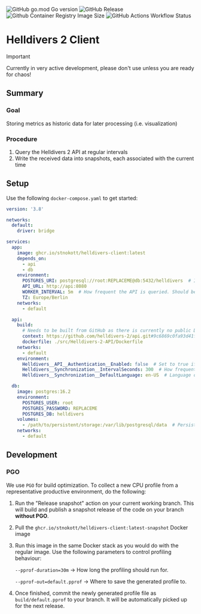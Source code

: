 ![GitHub go.mod Go version](https://img.shields.io/github/go-mod/go-version/stnokott/helldivers-client)
![GitHub Release](https://img.shields.io/github/v/release/stnokott/helldivers-client?logo=docker)
![Github Container Registry Image Size](https://ghcr-badge.egpl.dev/stnokott/helldivers-client/size?tag=latest)
![GitHub Actions Workflow Status](https://img.shields.io/github/actions/workflow/status/stnokott/helldivers-client/test.yml?branch=main&event=schedule&label=integration%20tests)

# Helldivers 2 Client

> [!IMPORTANT]  
> Currently in very active development, please don't use unless you are ready for chaos!

## Summary

### Goal
 Storing metrics as historic data for later processing (i.e. visualization)

### Procedure
1. Query the Helldivers 2 API at regular intervals
2. Write the received data into snapshots, each associated with the current time

## Setup

Use the following `docker-compose.yaml` to get started:

```yaml
version: '3.8'

networks:
  default:
    driver: bridge

services:
  app:
    image: ghcr.io/stnokott/helldivers-client:latest
    depends_on:
      - api
      - db
    environment:
      POSTGRES_URI: postgresql://root:REPLACEME@db:5432/helldivers  # IMPORTANT: use same credentials as in the <db> container.
      API_URL: http://api:8080
      WORKER_INTERVAL: 5m  # How frequent the API is queried. Should be no less than API update interval below.
      TZ: Europe/Berlin
    networks:
      - default

  api:
    build:
      # Needs to be built from GitHub as there is currently no public Docker image available
      context: https://github.com/helldivers-2/api.git#9c6869c0fa93d41f715fd55b8cce1f11ca257475  # pin version
      dockerfile: ./src/Helldivers-2-API/Dockerfile
    networks:
      - default
    environment:
      Helldivers__API__Authentication__Enabled: false  # Set to true if exposed
      Helldivers__Synchronization__IntervalSeconds: 300  # How frequent the API data is updated.
      Helldivers__Synchronization__DefaultLanguage: en-US  # Language of strings such as Major Order text.

  db:
    image: postgres:16.2
    environment:
      POSTGRES_USER: root
      POSTGRES_PASSWORD: REPLACEME
      POSTGRES_DB: helldivers
    volumes:
      - /path/to/persistent/storage:/var/lib/postgresql/data  # Persist your DB data
    networks:
      - default
```

## Development

### PGO

We use `PGO` for build optimization.
To collect a new CPU profile from a representative productive environment, do the following:
1. Run the "Release snapshot" action on your current working branch.
   This will build and publish a snapshot release of the code on your branch **without PGO**.
2. Pull the `ghcr.io/stnokott/helldivers-client:latest-snapshot` Docker image
3. Run this image in the same Docker stack as you would do with the regular image.
   Use the following parameters to control profiling behaviour:

   `--pprof-duration=30m` -> How long the profiling should run for.
   
   `--pprof-out=default.pprof` -> Where to save the generated profile to.
4. Once finished, commit the newly generated profile file as `build/default.pprof` to your branch.
   It will be automatically picked up for the next release.
